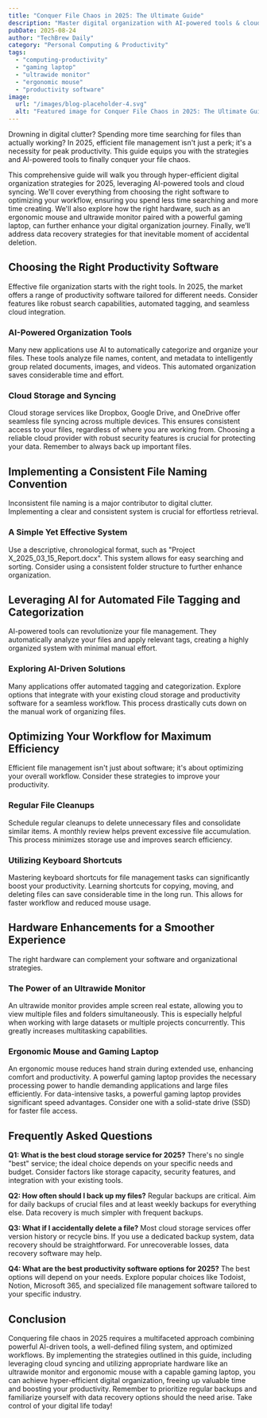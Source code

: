 ```yaml
---
title: "Conquer File Chaos in 2025: The Ultimate Guide"
description: "Master digital organization with AI-powered tools & cloud syncing.  Boost your 2025 productivity with hyper-efficient strategies.  Optimize your gaming laptop, ultrawide monitor & ergonomic mouse workflow! Read now!"
pubDate: 2025-08-24
author: "TechBrew Daily"
category: "Personal Computing & Productivity"
tags:
  - "computing-productivity"
  - "gaming laptop"
  - "ultrawide monitor"
  - "ergonomic mouse"
  - "productivity software"
image:
  url: "/images/blog-placeholder-4.svg"
  alt: "Featured image for Conquer File Chaos in 2025: The Ultimate Guide"
---
```


Drowning in digital clutter?  Spending more time searching for files than actually working? In 2025, efficient file management isn't just a perk; it's a necessity for peak productivity.  This guide equips you with the strategies and AI-powered tools to finally conquer your file chaos.

This comprehensive guide will walk you through hyper-efficient digital organization strategies for 2025, leveraging AI-powered tools and cloud syncing. We'll cover everything from choosing the right software to optimizing your workflow, ensuring you spend less time searching and more time creating.  We'll also explore how the right hardware, such as an ergonomic mouse and ultrawide monitor paired with a powerful gaming laptop, can further enhance your digital organization journey.  Finally, we’ll address data recovery strategies for that inevitable moment of accidental deletion.

## Choosing the Right Productivity Software

Effective file organization starts with the right tools. In 2025, the market offers a range of productivity software tailored for different needs.  Consider features like robust search capabilities, automated tagging, and seamless cloud integration.

### AI-Powered Organization Tools

Many new applications use AI to automatically categorize and organize your files. These tools analyze file names, content, and metadata to intelligently group related documents, images, and videos. This automated organization saves considerable time and effort.

### Cloud Storage and Syncing

Cloud storage services like Dropbox, Google Drive, and OneDrive offer seamless file syncing across multiple devices.  This ensures consistent access to your files, regardless of where you are working from.  Choosing a reliable cloud provider with robust security features is crucial for protecting your data.  Remember to always back up important files.


## Implementing a Consistent File Naming Convention

Inconsistent file naming is a major contributor to digital clutter.  Implementing a clear and consistent system is crucial for effortless retrieval.

###  A Simple Yet Effective System

Use a descriptive, chronological format, such as "Project X_2025_03_15_Report.docx".  This system allows for easy searching and sorting.  Consider using a consistent folder structure to further enhance organization.


## Leveraging AI for Automated File Tagging and Categorization

AI-powered tools can revolutionize your file management.  They automatically analyze your files and apply relevant tags, creating a highly organized system with minimal manual effort.

### Exploring AI-Driven Solutions

Many applications offer automated tagging and categorization. Explore options that integrate with your existing cloud storage and productivity software for a seamless workflow.  This process drastically cuts down on the manual work of organizing files.


## Optimizing Your Workflow for Maximum Efficiency

Efficient file management isn't just about software; it's about optimizing your overall workflow.  Consider these strategies to improve your productivity.


### Regular File Cleanups

Schedule regular cleanups to delete unnecessary files and consolidate similar items.  A monthly review helps prevent excessive file accumulation. This process minimizes storage use and improves search efficiency.

### Utilizing Keyboard Shortcuts

Mastering keyboard shortcuts for file management tasks can significantly boost your productivity.  Learning shortcuts for copying, moving, and deleting files can save considerable time in the long run. This allows for faster workflow and reduced mouse usage.


## Hardware Enhancements for a Smoother Experience

The right hardware can complement your software and organizational strategies.

### The Power of an Ultrawide Monitor

An ultrawide monitor provides ample screen real estate, allowing you to view multiple files and folders simultaneously.  This is especially helpful when working with large datasets or multiple projects concurrently.  This greatly increases multitasking capabilities.

### Ergonomic Mouse and Gaming Laptop

An ergonomic mouse reduces hand strain during extended use, enhancing comfort and productivity.  A powerful gaming laptop provides the necessary processing power to handle demanding applications and large files efficiently.  For data-intensive tasks, a powerful gaming laptop provides significant speed advantages.  Consider one with a solid-state drive (SSD) for faster file access.


## Frequently Asked Questions

**Q1: What is the best cloud storage service for 2025?**  There's no single "best" service; the ideal choice depends on your specific needs and budget.  Consider factors like storage capacity, security features, and integration with your existing tools.

**Q2: How often should I back up my files?**  Regular backups are critical. Aim for daily backups of crucial files and at least weekly backups for everything else.  Data recovery is much simpler with frequent backups.

**Q3: What if I accidentally delete a file?**  Most cloud storage services offer version history or recycle bins.  If you use a dedicated backup system, data recovery should be straightforward.  For unrecoverable losses, data recovery software may help.

**Q4:  What are the best productivity software options for 2025?**  The best options will depend on your needs. Explore popular choices like Todoist, Notion, Microsoft 365, and specialized file management software tailored to your specific industry.


## Conclusion

Conquering file chaos in 2025 requires a multifaceted approach combining powerful AI-driven tools, a well-defined filing system, and optimized workflows. By implementing the strategies outlined in this guide, including leveraging cloud syncing and utilizing appropriate hardware like an ultrawide monitor and ergonomic mouse with a capable gaming laptop, you can achieve hyper-efficient digital organization, freeing up valuable time and boosting your productivity. Remember to prioritize regular backups and familiarize yourself with data recovery options should the need arise.  Take control of your digital life today!